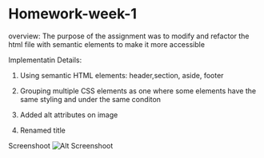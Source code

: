 # Homework-week-1

overview:
The purpose of the assignment was to modify and refactor the html file with semantic elements to make it more accessible


Implementatin Details:

1. Using semantic HTML elements: header,section, aside, footer

2. Grouping multiple CSS elements as one where some elements have the same styling and under the same conditon

3. Added alt attributes on image 

4. Renamed title



Screenshoot
![Alt Screenshoot](Homework-week-1/images/01-html-css-git-homework-demo.jpg?raw=true "Title")